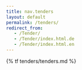 ```yaml
---
title: nav.tenders
layout: default
permalink: /tenders/
redirect_from:
   - /Tender/
   - /Tender/index.html.de
   - /Tender/index.html.en
---
```


{% tf tenders/tenders.md %}
